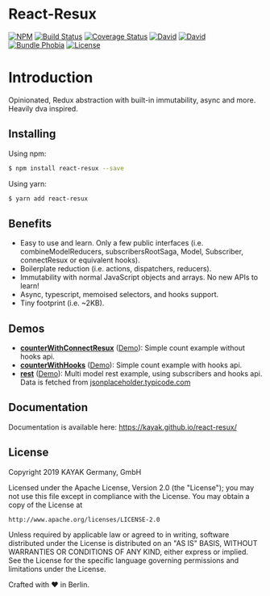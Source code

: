 # React-Resux

[![NPM](https://img.shields.io/npm/v/react-resux.svg)](https://www.npmjs.com/package/react-resux)
[![Build Status](https://travis-ci.org/kayak/react-resux.png?branch=master)](https://travis-ci.org/kayak/react-resux)
[![Coverage Status](https://coveralls.io/repos/github/kayak/react-resux/badge.svg)](https://coveralls.io/github/kayak/react-resux)
[![David](https://img.shields.io/david/kayak/react-resux.svg)](https://david-dm.org/kayak/react-resux)
[![David](https://img.shields.io/david/dev/kayak/react-resux.svg)](https://david-dm.org/kayak/react-resux)
[![Bundle Phobia](https://img.shields.io/bundlephobia/minzip/react-resux)](https://bundlephobia.com/result?p=react-resux)
[![License](https://img.shields.io/npm/l/react-resux)](https://www.npmjs.com/package/react-resux)

# Introduction

Opinionated, Redux abstraction with built-in immutability, async and more. Heavily dva inspired.

## Installing

Using npm:

```bash
$ npm install react-resux --save
```

Using yarn:

```bash
$ yarn add react-resux
```

## Benefits

* Easy to use and learn. Only a few public interfaces (i.e. combineModelReducers, subscribersRootSaga, Model, Subscriber, connectResux or equivalent hooks).
* Boilerplate reduction (i.e. actions, dispatchers, reducers).
* Immutability with normal JavaScript objects and arrays. No new APIs to learn!
* Async, typescript, memoised selectors, and hooks support.
* Tiny footprint (i.e. ~2KB).

## Demos

* [__counterWithConnectResux__](https://github.com/kayak/react-resux/tree/master/examples/counterWithConnectResux)
([Demo](https://codesandbox.io/embed/react-resux-connect-resuxjs-xe2o1)): 
Simple count example without hooks api.
* [__counterWithHooks__](https://github.com/kayak/react-resux/tree/master/examples/counterWithHooks)
([Demo](https://codesandbox.io/embed/react-resux-hooksjs-o1c7p)):
Simple count example with hooks api.
* [__rest__](https://github.com/kayak/react-resux/tree/master/examples/rest)
([Demo](https://codesandbox.io/embed/react-resux-restjs-m9zdf)):
Multi model rest example, using subscribers and hooks api. 
Data is fetched from [jsonplaceholder.typicode.com](http://jsonplaceholder.typicode.com/)

## Documentation

Documentation is available here: https://kayak.github.io/react-resux/

## License

Copyright 2019 KAYAK Germany, GmbH

Licensed under the Apache License, Version 2.0 (the "License");
you may not use this file except in compliance with the License.
You may obtain a copy of the License at

    http://www.apache.org/licenses/LICENSE-2.0

Unless required by applicable law or agreed to in writing, software
distributed under the License is distributed on an "AS IS" BASIS,
WITHOUT WARRANTIES OR CONDITIONS OF ANY KIND, either express or implied.
See the License for the specific language governing permissions and
limitations under the License.

Crafted with ♥ in Berlin.
